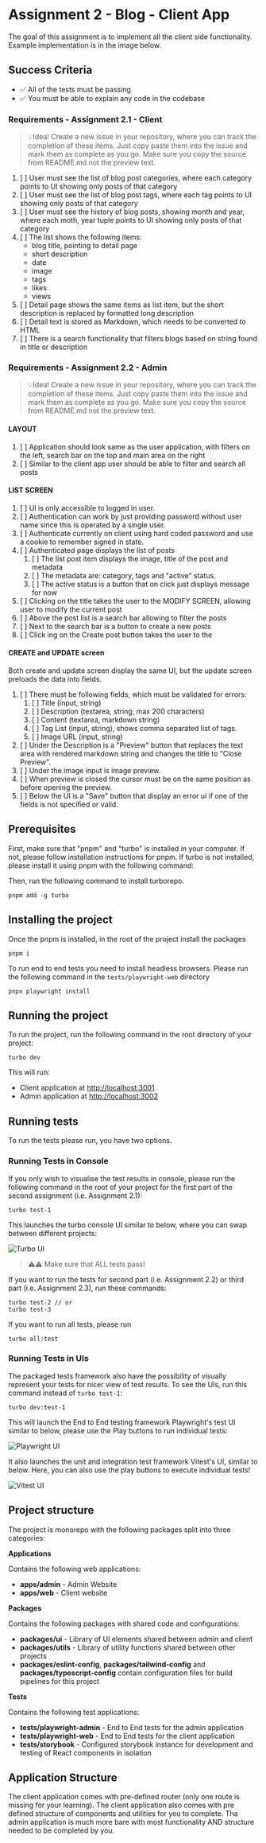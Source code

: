 # Assignment 2 - Blog - Client App

The goal of this assignment is to implement all the client side functionality.
Example implementation is in the image below.

## Success Criteria

- ✅ All of the tests must be passing
- ✅ You must be able to explain any code in the codebase

### Requirements - Assignment 2.1 - Client

> 💡Idea! Create a new issue in your repository, where you can track the completion of these items. Just copy paste them into the issue and mark them as complete as you go. Make sure you copy the source from README.md not the preview text.

1. [ ] User must see the list of blog post categories, where each category points to UI showing only posts of that category
1. [ ] User must see the list of blog post tags, where each tag points to UI showing only posts of that category
1. [ ] User must see the history of blog posts, showing month and year, where each moth, year tuple points to UI showing only posts of that category
1. [ ] The list shows the following items:
   - blog title, pointing to detail page
   - short description
   - date
   - image
   - tags
   - likes
   - views
1. [ ] Detail page shows the same items as list item, but the short description is replaced by formatted long description
1. [ ] Detail text is stored as Markdown, which needs to be converted to HTML
1. [ ] There is a search functionality that filters blogs based on string found in title or description

### Requirements - Assignment 2.2 - Admin

> 💡Idea! Create a new issue in your repository, where you can track the completion of these items. Just copy paste them into the issue and mark them as complete as you go. Make sure you copy the source from README.md not the preview text.

#### LAYOUT

1. [ ] Application should look same as the user application, with filters on the left, search bar on the top and main area on the right
1. [ ] Similar to the client app user should be able to filter and search all posts

#### LIST SCREEN

1. [ ] UI is only accessible to logged in user.
1. [ ] Authentication can work by just providing password without user name since this is operated by a single user.
1. [ ] Authenticate currently on client using hard coded password and use a cookie to remember signed in state.
1. [ ] Authenticated page displays the list of posts
   1. [ ] The list post item displays the image, title of the post and metadata
   1. [ ] The metadata are: category, tags and "active" status.
   1. [ ] The active status is a button that on click just displays message for now
1. [ ] Clicking on the title takes the user to the MODIFY SCREEN, allowing user to modify the current post
1. [ ] Above the post list is a search bar allowing to filter the posts
1. [ ] Next to the search bar is a button to create a new posts
1. [ ] Click ing on the Create post button takes the user to the

#### CREATE and UPDATE screen

Both create and update screen display the same UI, but the update screen preloads the data into fields.

1. [ ] There must be following fields, which must be validated for errors:
   1. [ ] Title (input, string)
   1. [ ] Description (textarea, string, max 200 characters)
   1. [ ] Content (textarea, markdown string)
   1. [ ] Tag List (input, string), shows comma separated list of tags.
   1. [ ] Image URL (input, string)
1. [ ] Under the Description is a "Preview" button that replaces the text area with rendered markdown string and changes the title to "Close Preview".
1. [ ] Under the image input is image preview.
1. [ ] When preview is closed the cursor must be on the same position as before opening the preview.
1. [ ] Below the UI is a "Save" button that display an error ui if one of the fields is not specified or valid.

## Prerequisites

First, make sure that "pnpm" and "turbo" is installed in your computer. If not, please follow installation instructions for pnpm. If turbo is not installed, please install it using pnpm with the following command:

Then, run the following command to install turborepo.

```
pnpm add -g turbo
```

## Installing the project

Once the pnpm is installed, in the root of the project install the packages

```
pnpm i
```

To run end to end tests you need to install headless browsers. Please run the following command in the `tests/playwright-web` directory

```
pnpx playwright install
```

## Running the project

To run the project, run the following command in the root directory of your project:

```
turbo dev
```

This will run:

- Client application at [http://localhost:3001](http://localhost:3001)
- Admin application at [http://localhost:3002](http://localhost:3002)

## Running tests

To run the tests please run, you have two options.

### Running Tests in Console

If you only wish to visualise the test results in console, please run the following command in the root of your project for the first part of the second assignment (i.e. Assignment 2.1):

```
turbo test-1
```

This launches the turbo console UI similar to below, where you can swap between different projects:

![Turbo UI](https://skillpies.s3.ap-southeast-2.amazonaws.com/courses/full-stack-development/sections/assignment-2-1-blog-client-in-advanced-react/Screenshot%202025-02-05%20at%2014.30.45.png)

> ⚠️⚠️ Make sure that ALL tests pass!

If you want to run the tests for second part (i.e. Assignment 2.2) or third part (i.e. Assignment 2.3), run these commands:

```
turbo test-2 // or
turbo test-3
```

If you want to run all tests, please run

```
turbo all:test
```

### Running Tests in UIs

The packaged tests framework also have the possibility of visually represent your tests for nicer view of test results. To see the UIs, run this command instead of `turbo test-1`:

```
turbo dev:test-1
```

This will launch the End to End testing framework Playwright's test UI similar to below, please use the Play buttons to run individual tests:

![Playwright UI](https://skillpies.s3.ap-southeast-2.amazonaws.com/courses/full-stack-development/sections/assignment-2-1-blog-client-in-advanced-react/Screenshot%202025-02-05%20at%2014.40.35.png)

It also launches the unit and integration test framework Vitest's UI, similar to below. Here, you can also use the play buttons to execute individual tests!

![Vitest UI](https://skillpies.s3.ap-southeast-2.amazonaws.com/courses/full-stack-development/sections/assignment-2-1-blog-client-in-advanced-react/Screenshot%202025-02-05%20at%2014.46.31.png)

## Project structure

The project is monorepo with the following packages split into three categories:

**Applications**

Contains the following web applications:

- **apps/admin** - Admin Website
- **apps/web** - Client website

**Packages**

Contains the following packages with shared code and configurations:

- **packages/ui** - Library of UI elements shared between admin and client
- **packages/utils** - Library of utility functions shared between other projects
- **packages/eslint-config**, **packages/tailwind-config** and **packages/typescript-config** contain configuration files for build pipelines for this project

**Tests**

Contains the following test applications:

- **tests/playwright-admin** - End to End tests for the admin application
- **tests/playwright-web** - End to End tests for the client application
- **tests/storybook** - Configured storybook instance for development and testing of React components in isolation

## Application Structure

The client application comes with pre-defined router (only one route is missing for your learning).
The client application also comes with pre defined structure of components and utilities for you to complete.
Tha admin application is much more bare with most functionality AND structure needed to be completed by you.

